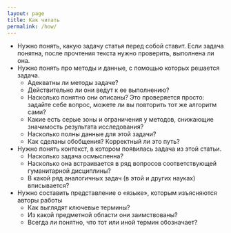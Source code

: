 ```yaml
---
layout: page
title: Как читать
permalink: /how/
---
```


* Нужно понять, какую задачу статья перед собой ставит. Если задача понятна, после прочтения текста нужно проверить, выполнена ли она.
* Нужно понять про методы и данные, с помощью которых решается задача.
  + Адекватны ли методы задаче?
  + Действительно ли они ведут к ее выполнению?
  + Насколько понятно они описаны? Это проверяется просто: задайте себе вопрос, можете ли вы повторить тот же алгоритм сами?
  + Какие есть серые зоны и ограничения у методов, снижающие значимость результата исследования?
  + Насколько полны данные для этой задачи?
  + Как сделаны обобщения? Корректный ли это путь?
* Нужно понять контекст, в котором появилась задача из этой статьи.
  + Насколько задача осмысленна?
  + Насколько она встраивается в ряд вопросов соответствующей гуманитарной дисциплины?
  + В какой ряд аналогичных задач (в этой и других науках) вписывается?
* Нужно составить представление о «языке», которым изъясняются авторы работы
  + Как выглядят ключевые термины?
  + Из какой предметной области они заимствованы?
  + Всегда ли понятно, что тот или иной термин обозначает?
